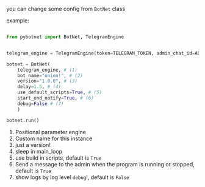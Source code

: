 
you can change some config from `BotNet` class

example:


```py title="main.py"

from pybotnet import BotNet, TelegramEngine


telegram_engine = TelegramEngine(token=TELEGRAM_TOKEN, admin_chat_id=ADMIN_CHAT_ID)

botnet = BotNet(
    telegram_engine, # (1)
    bot_name="onion!", # (2)
    version="1.0.0", # (3)
    delay=1.5, # (4)
    use_default_scripts=True, # (5)
    start_end_notify=True, # (6)
    debug=False # (7)
    )

botnet.run()
```

1. Positional parameter engine
2. Custom name for this instance
3. just a version!
4. sleep in main_loop
5. use build in scripts, default is `True`
6. Send a message to the admin when the program is running or stopped, default is `True`
7. show logs by log level `debug`!, default is `False`